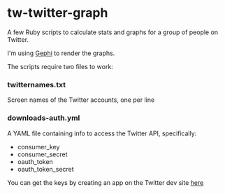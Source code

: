 tw-twitter-graph
================

A few Ruby scripts to calculate stats and graphs for a group of people on Twitter. 

I'm using [Gephi][] to render the graphs.

The scripts require two files to work:

### twitternames.txt

Screen names of the Twitter accounts, one per line

### downloads-auth.yml

A YAML file containing info to access the Twitter API, specifically:

*	consumer_key 
*	consumer_secret 
*	oauth_token
*	oauth\_token\_secret

You can get the keys by creating an app on the Twitter dev site [here][twitteraps]



  [Gephi]: http://gephi.org/
  [twitteraps]: https://dev.twitter.com/apps
	
